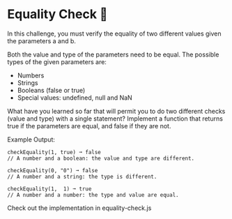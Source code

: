 # Equality Check 🟰
In this challenge, you must verify the equality of two different values given the parameters a and b.

Both the value and type of the parameters need to be equal. The possible types of the given parameters are:

- Numbers
- Strings
- Booleans (false or true)
- Special values: undefined, null and NaN
  
What have you learned so far that will permit you to do two different checks (value and type) with a single statement?
Implement a function that returns true if the parameters are equal, and false if they are not.

Example Output:
```
checkEquality(1, true) ➞ false
// A number and a boolean: the value and type are different.

checkEquality(0, "0") ➞ false
// A number and a string: the type is different.

checkEquality(1,  1) ➞ true
// A number and a number: the type and value are equal.
```
Check out the implementation in equality-check.js
